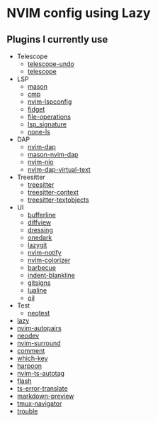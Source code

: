 # NVIM config using Lazy

## Plugins I currently use

- Telescope
    - [telescope-undo](https://github.com/debugloop/telescope-undo.nvim)
    - [telescope](https://github.com/nvim-telescope/telescope.nvim)
- LSP
    - [mason](https://github.com/williamboman/mason.nvim)
    - [cmp](https://github.com/hrsh7th/nvim-cmp)
    - [nvim-lspconfig](https://github.com/neovim/nvim-lspconfig)
    - [fidget](https://github.com/j-hui/fidget.nvim)
    - [file-operations](https://github.com/antosha417/nvim-lsp-file-operations)
    - [lsp_signature](https://github.com/ray-x/lsp_signature.nvim)
    - [none-ls](https://github.com/nvimtools/none-ls.nvim)
- DAP
    - [nvim-dap](https://github.com/mfussenegger/nvim-dap)
    - [mason-nvim-dap](https://github.com/jay-babu/mason-nvim-dap.nvim)
    - [nvim-nio](https://github.com/nvim-neotest/nvim-nio)
    - [nvim-dap-virtual-text](https://github.com/theHamsta/nvim-dap-virtual-text)
- Treesitter
    - [treesitter](https://github.com/nvim-treesitter/nvim-treesitter)
    - [treesitter-context](https://github.com/nvim-treesitter/nvim-treesitter-context)
    - [treesitter-textobjects](https://github.com/nvim-treesitter/nvim-treesitter-textobjects)
- UI
    - [bufferline](https://github.com/akinsho/bufferline.nvim)
    - [diffview](https://github.com/sindrets/diffview.nvim)
    - [dressing](https://github.com/stevearc/dressing.nvim)
    - [onedark](https://github.com/navarasu/onedark.nvim)
    - [lazygit](https://github.com/jesseduffield/lazygit)
    - [nvim-notify](https://github.com/rcarriga/nvim-notify)
    - [nvim-colorizer](https://github.com/norcalli/nvim-colorizer.lua)
    - [barbecue](https://github.com/utilyre/barbecue.nvim)
    - [indent-blankline](https://github.com/lukas-reineke/indent-blankline.nvim)
    - [gitsigns](https://github.com/lewis6991/gitsigns.nvim)
    - [lualine](https://github.com/nvim-lualine/lualine.nvim)
    - [oil](https://github.com/stevearc/oil.nvim)
- Test
    - [neotest](https://github.com/nvim-neotest/neotest)
- [lazy](https://github.com/folke/lazy.nvim)
- [nvim-autopairs](https://github.com/windwp/nvim-autopairs)
- [neodev](https://github.com/folke/neodev.nvim)
- [nvim-surround](https://github.com/kylechui/nvim-surround)
- [comment](https://github.com/numToStr/Comment.nvim)
- [which-key](https://github.com/folke/which-key.nvim)
- [harpoon](https://github.com/ThePrimeagen/harpoon)
- [nvim-ts-autotag](https://github.com/windwp/nvim-ts-autotag)
- [flash](https://github.com/folke/flash.nvim)
- [ts-error-translate](https://github.com/dmmulroy/ts-error-translator.nvim)
- [markdown-preview](https://github.com/iamcco/markdown-preview.nvim)
- [tmux-navigator](https://github.com/christoomey/vim-tmux-navigator)
- [trouble](https://github.com/folke/trouble.nvim)
